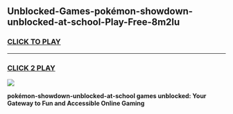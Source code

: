 
## Unblocked-Games-pokémon-showdown-unblocked-at-school-Play-Free-8m2lu
<h3>
<a href="https://premium76.site?title=pokémon-showdown-unblocked-at-school&ref=18A1">CLICK TO PLAY</a></h3>
<hr>

<h3>
<a href="https://premium76.site?title=pokémon-showdown-unblocked-at-school&ref=18A1">CLICK 2 PLAY</a>
  
</h3>

<a href="https://premium76.site?title=pokémon-showdown-unblocked-at-school&ref=18A1"><img src="https://clearcache.store/games.png"></a>


**pokémon-showdown-unblocked-at-school games unblocked: Your Gateway to Fun and Accessible Online Gaming**

